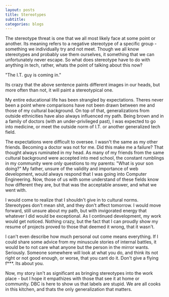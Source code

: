 ```yaml
---
layout: posts
title: Stereotypes
subtitle: 
categories:	blogs
---
```

The stereotype threat is one that we all most likely face at some point or another. Its meaning refers to a negative stereotype of a specific group - something we individually try and not meet. Though we all know stereotypes and probably use them ourselves, it something that we can unfortunately never escape. So what does stereotype have to do with anything in tech, rather, whats the point of talking about this now?

"The I.T. guy is coming in."

Its crazy that the above sentence paints different images in our heads, but more often than not, it will paint a stereotypical one.

My entire educational life has been strangled by expectations. Theres never been a point where comparisons have not been drawn between me and those of my cultural background. On top of that, generalizations from outside ethnicities have also always influenced my path. Being brown and in a family of doctors (with an under-privileged past), I was expected to go into medicine, or meet the outside norm of I.T. or another generalized tech field.

The expectations were difficult to oversee. I wasn't the same as my other friends. Becoming a doctor was not for me. Did this make me a failure? That thought always ruminated in my head. As many of my friends from the same cultural background were accepted into med school, the constant rumblings in my community were only questions to my parents: "What is your son doing?" My father, unsure of the validity and importance of web development, would always respond that I was going into Computer Engineering. Now, those of us with some understand of these fields know how different they are, but that was the acceptable answer, and what we went with.

I would come to realize that I shouldn't give in to cultural norms. Stereotypes don't mean shit, and they don't affect tomorrow. I would move forward, still unsure about my path, but with invigorated energy that whatever I did would be exceptional. As I continued development, my work would get noticed. Nothing crazy, but the fact that I can proudly show my resume of projects proved to those that deemed it wrong, that it wasn't.

I can't even describe how much personal out come means everything. If I could share some advice from my minuscule stories of internal battles, it would be to not care what anyone but the person in the mirror wants. Seriously. Someone somewhere will look at what you do, and think its not right or not good enough, or worse, that you cant do it. Don't give a flying f***. Its about you.

Now, my story isn't as significant as bringing stereotypes into the work place - but I hope it empathizes with those that see it at home or community. DBC is here to show us that labels are stupid. We are all cooks in this kitchen, and thats the only generalization that matters.